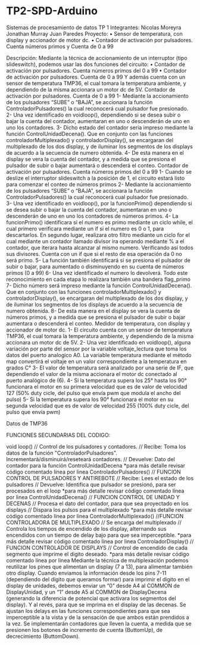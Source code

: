 # TP2-SPD-Arduino
Sistemas de procesamiento de datos TP 1
Integrantes:
Nicolas Moreyra
Jonathan Murray
Juan Paredes
Proyecto:
•	Sensor de temperatura, con display y accionador de motor dc.
•	Contador de activación por pulsadores. Cuenta números primos y Cuenta de 0 a 99
 

Descripción:
	Mediante la técnica de accionamiento de un interruptor (tipo slideswitch), podemos usar las dos funciones del circuito:
•	Contador de activación por pulsadores. Cuenta números primos del 0 a 99 
•	Contador de activación por pulsadores. Cuenta de 0 a 99
Y además cuenta con un sensor de temperatura TMP36, el cual tomara la temperatura ambiente, y dependiendo de la misma accionara un motor dc de 5V.
Contador de activación por pulsadores. Cuenta de 0 a 99
1-	Mediante la accionamiento de los pulsadores “SUBE” o “BAJA”, se accionara la función ControladorPulsadores() la cual reconocerá cual pulsador fue presionado. 
2-	Una vez identificado en voidloop(), dependiendo si se desea subir o bajar la cuenta del contador, aumentaran en uno o descenderán de uno en uno los contadores. 
3-	Dicho estado del contador seria impreso mediante la función ControlUnidadDecena(). Que en conjunto con las funciones controladorMultiplexado() y controladorDisplay(), se encargaran del multiplexado de los dos display, y de iluminar los segmentos de los displays de acuerdo a la secuencia de numero obtenida.
4-	De esta manera en el display se vera la cuenta del contador, y a medida que se presiona el pulsador de subir o bajar aumentará o descenderá el conteo.
Contador de activación por pulsadores. Cuenta números primos del 0 a 99 
1-	Cuando se deslize el interruptor slideswitch a la posición de 1, el circuito estará listo para comenzar el conteo de números primos
2-	Mediante la accionamiento de los pulsadores “SUBE” o “BAJA”, se accionara la función ControladorPulsadores() la cual reconocerá cual pulsador fue presionado. 
3-	Una vez identificado en voidloop(), por la funcionPrimo() dependiendo si se desea subir o bajar la cuenta del contador, aumentaran en uno o descenderán de uno en uno los contadores de números primos.
4-	La funcionPrimo() identificara si el numero es primo mediante un ciclo while, el cual primero verificara mediante un if si el numero es 0 o 1, para descartarlos. En segundo lugar, realizara otro filtro mediante un ciclo for el cual mediante un contador llamado divisor ira operando mediante % a el contador, que iterara hasta alcanzar al mismo numero. Verificando así todos sus divisores. Cuenta con un if que si el resto de esa operación da 0 no será primo.
5-	La función también identificará si se presiona el pulsador de subir o bajar, para aumentado o disminuyendo en su cuenta de números primos (0 a 99)
6-	Una vez identificado el numero lo devolverá. Todo este reconocimiento en cada etapa lo realizara también una bandera flag_primo
7-	Dicho número será impreso mediante la función ControlUnidadDecena(). Que en conjunto con las funciones controladorMultiplexado() y controladorDisplay(), se encargaran del multiplexado de los dos display, y de iluminar los segmentos de los displays de acuerdo a la secuencia de numero obtenida.
8-	De esta manera en el display se vera la cuenta de números primos, y a medida que se presiona el pulsador de subir o bajar aumentara o descenderá el conteo.
Medidor de temperatura, con display y accionador de motor dc.
1-	El circuito cuenta con un sensor de temperatura TMP36, el cual tomara la temperatura ambiente, y dependiendo de la misma accionara un motor dc de 5V.
2-	Una vez identificado en voidloop(), alguna variación por parte del sensor por la variable voltaje_lectura que toma los datos del puerto analogico A0. La variable temperatura mediante el método map convertirá el voltaje en un valor correspondiente a la temperatura en grados C°
3-	El valor de temperatura será analizado por una serie de IF, que dependiendo el valor de la misma accionara el motor dc conectado al puerto analógico de (6).
4-	Si la temperatura supera los 25° hasta los 90° funcionara el motor en su primera velocidad que es de valor de velocidad 127 (50% duty cicle, del pulso que envía pwm que modula el ancho del pulso)
5-	Si la temperatura supera los 90° funcionara el motor en su segunda velocidad que es de valor de velocidad 255 (100% duty cicle, del pulso que envía pwm)

Datos de TMP36
 


FUNCIONES SECUNDARIAS DEL CODIGO:

void loop()
// Control de los pulsadores y contadores.
// Recibe: Toma los datos de la función "ControladorPulsadores". Incrementará/disminuirá/reseteará contadores.
// Devuelve: Dato del contador para la función ControlUnidadDecena
*para más detalle revisar código comentado línea por linea
ControladorPulsadores()
// FUNCION CONTROL DE PULSADORES Y ANTIREBOTE
// Recibe: Lees el estado de los pulsadores
// Devuelve: Identifica que pulsador se presionó, para ser procesados en el loop
*para más detalle revisar código comentado línea por linea
ControlUnidadDecena()
// FUNCION CONTROL DE UNIDAD Y DECENAS
// Procesa el dato del contador, para que sea proyectado en los displays
// Dispara los pulsos para el multiplexado
*para más detalle revisar código comentado línea por linea
ControladorMultiplexado()
//FUNCION CONTROLADORA DE MULTIPLEXADO
// Se encarga del multiplexado
// Controla los tiempos de encendido de los display, alternando sus encendidos con un tiempo de delay bajo para que sea imperceptible.
*para más detalle revisar código comentado línea por linea
ControladorDisplay()
// FUNCION CONTROLADOR DE DISPLAYS
// Control de encendido de cada segmento que imprime el digito deseado.
*para más detalle revisar código comentado línea por linea
Mediante la técnica de multiplexación podemos reutilizar los pines que alimentan un display (7 a 13), para alimentar también otro display.
Cuando enviamos la información desde los pins 7-11 (dependiendo del digito que queramos formar) para imprimir el digito en el display de unidades, debemos enviar un “0” desde A4 al COMMON de DisplayUnidad, y un “1” desde A5 al COMMON de DisplayDecena (generando la diferencia de potencial que activara los segmentos del display). Y al revés, para que se imprima en el display de las decenas. Se ajustan los delays en las funciones correspondientes para que sea imperceptible a la vista y de la sensación de que ambos están prendidos a la vez.
Se implementarán contadores que lleven la cuenta, a medida que se presionen los botones de incremento de cuenta (ButtomUp), de decrecimiento (ButtomDown).
